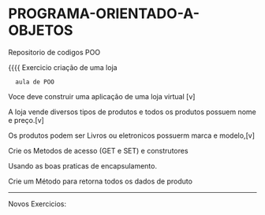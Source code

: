 # PROGRAMA-ORIENTADO-A-OBJETOS

Repositorio de codigos POO


{{{{
      Exercicio criação de uma loja 
      
      aula de POO
Voce deve construir uma aplicação de uma loja virtual [v]

A loja vende diversos tipos de produtos e todos os produtos possuem nome e preço.[v]

Os produtos podem ser Livros ou eletronicos possuerm marca e modelo,[v]

Crie os Metodos de acesso  (GET e SET) e construtores

Usando as boas praticas de encapsulamento.

Crie um Método para retorna todos os dados de produto
_____________________________________________________________________________________________________________________

Novos Exercicios:
